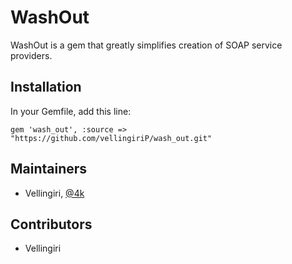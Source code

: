 # WashOut

WashOut is a gem that greatly simplifies creation of SOAP service providers.

## Installation

In your Gemfile, add this line:

    gem 'wash_out', :source => "https://github.com/vellingiriP/wash_out.git"

## Maintainers

* Vellingiri, [@4k](https://github.com/vellingiriP)

## Contributors

* Vellingiri
